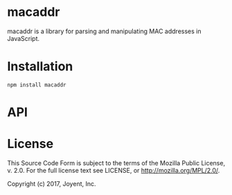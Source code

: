 # macaddr

macaddr is a library for parsing and manipulating MAC addresses in JavaScript.

# Installation

    npm install macaddr

# API


# License

This Source Code Form is subject to the terms of the Mozilla Public License, v.
2.0.  For the full license text see LICENSE, or http://mozilla.org/MPL/2.0/.

Copyright (c) 2017, Joyent, Inc.
